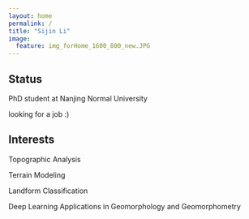 ```yaml
---
layout: home
permalink: /
title: "Sijin Li"
image:
  feature: img_forHome_1600_800_new.JPG
---
```


<div class="tiles">

<div class="tile">
  <h2 class="post-title">Status</h2>
  <p class="post-excerpt">PhD student at Nanjing Normal University</p>
  <p class="post-excerpt">looking for a job :) </p>
</div><!-- /.tile -->


<div class="tile">
  <h2 class="post-title">Interests</h2>
  <p class="post-excerpt">Topographic Analysis</p>
  <p class="post-excerpt">Terrain Modeling</p>
  <p class="post-excerpt">Landform Classification</p>
  <p class="post-excerpt">Deep Learning Applications in Geomorphology and Geomorphometry</p>
</div><!-- /.tile -->

</div><!-- /.tiles -->
